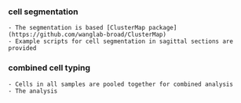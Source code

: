 ### cell segmentation
    - The segmentation is based [ClusterMap package](https://github.com/wanglab-broad/ClusterMap)
    - Example scripts for cell segmentation in sagittal sections are provided

### combined cell typing
    - Cells in all samples are pooled together for combined analysis
    - The analysis 
